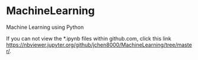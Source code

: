 # MachineLearning
Machine Learning using Python

If you can not view the *.ipynb files within github.com, click this link https://nbviewer.jupyter.org/github/jchen8000/MachineLearning/tree/master/.
